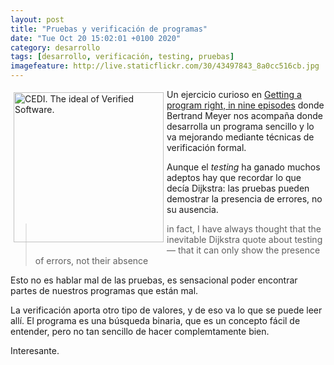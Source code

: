 ```yaml
--- 
layout: post
title: "Pruebas y verificación de programas"
date: "Tue Oct 20 15:02:01 +0100 2020"
category: desarrollo
tags: [desarrollo, verificación, testing, pruebas]
imagefeature: http://live.staticflickr.com/30/43497843_8a0cc516cb.jpg
---
```


<a href="https://www.flickr.com/photos/fernand0/43497843/" title="CEDI. The ideal of Verified Software. "><img src="http://live.staticflickr.com/30/43497843_8a0cc516cb.jpg" alt="CEDI. The ideal of Verified Software. " width="240" style="float:left; margin:5px"></a>
Un ejercicio curioso en [Getting a program right, in nine episodes](https://bertrandmeyer.com/2020/03/26/getting-program-right-nine-episodes/) donde Bertrand Meyer nos acompaña donde desarrolla un programa sencillo y lo va mejorando mediante técnicas de verificación formal. 

Aunque el *testing* ha ganado muchos adeptos hay que recordar lo que decía Dijkstra: las pruebas pueden demostrar la presencia de errores, no su ausencia.

> in fact, I have always thought that the inevitable Dijkstra quote about testing — that it can only show the presence of errors, not their absence 

Esto no es hablar mal de las pruebas, es sensacional poder encontrar partes de nuestros programas que están mal.

La verificación aporta otro tipo de valores, y de eso va lo que se puede leer allí.
El programa es una búsqueda binaria, que es un concepto fácil de entender, pero no tan sencillo de hacer complemtamente bien.

Interesante.
